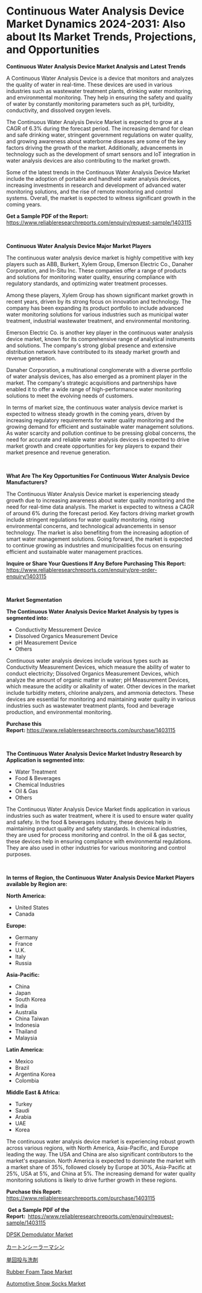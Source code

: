 <p><h1>Continuous Water Analysis Device Market Dynamics 2024-2031: Also about Its Market Trends, Projections, and Opportunities</h1></p><p><strong>Continuous Water Analysis Device Market Analysis and Latest Trends</strong></p>
<p><p>A Continuous Water Analysis Device is a device that monitors and analyzes the quality of water in real-time. These devices are used in various industries such as wastewater treatment plants, drinking water monitoring, and environmental monitoring. They help in ensuring the safety and quality of water by constantly monitoring parameters such as pH, turbidity, conductivity, and dissolved oxygen levels.</p><p>The Continuous Water Analysis Device Market is expected to grow at a CAGR of 6.3% during the forecast period. The increasing demand for clean and safe drinking water, stringent government regulations on water quality, and growing awareness about waterborne diseases are some of the key factors driving the growth of the market. Additionally, advancements in technology such as the development of smart sensors and IoT integration in water analysis devices are also contributing to the market growth.</p><p>Some of the latest trends in the Continuous Water Analysis Device Market include the adoption of portable and handheld water analysis devices, increasing investments in research and development of advanced water monitoring solutions, and the rise of remote monitoring and control systems. Overall, the market is expected to witness significant growth in the coming years.</p></p>
<p><strong>Get a Sample PDF of the Report:&nbsp;</strong> <a href="https://www.reliableresearchreports.com/enquiry/request-sample/1403115">https://www.reliableresearchreports.com/enquiry/request-sample/1403115</a></p>
<p>&nbsp;</p>
<p><strong>Continuous Water Analysis Device Major Market Players</strong></p>
<p><p>The continuous water analysis device market is highly competitive with key players such as ABB, Burkert, Xylem Group, Emerson Electric Co., Danaher Corporation, and In-Situ Inc. These companies offer a range of products and solutions for monitoring water quality, ensuring compliance with regulatory standards, and optimizing water treatment processes.</p><p>Among these players, Xylem Group has shown significant market growth in recent years, driven by its strong focus on innovation and technology. The company has been expanding its product portfolio to include advanced water monitoring solutions for various industries such as municipal water treatment, industrial wastewater treatment, and environmental monitoring.</p><p>Emerson Electric Co. is another key player in the continuous water analysis device market, known for its comprehensive range of analytical instruments and solutions. The company's strong global presence and extensive distribution network have contributed to its steady market growth and revenue generation.</p><p>Danaher Corporation, a multinational conglomerate with a diverse portfolio of water analysis devices, has also emerged as a prominent player in the market. The company's strategic acquisitions and partnerships have enabled it to offer a wide range of high-performance water monitoring solutions to meet the evolving needs of customers.</p><p>In terms of market size, the continuous water analysis device market is expected to witness steady growth in the coming years, driven by increasing regulatory requirements for water quality monitoring and the growing demand for efficient and sustainable water management solutions. As water scarcity and pollution continue to be pressing global concerns, the need for accurate and reliable water analysis devices is expected to drive market growth and create opportunities for key players to expand their market presence and revenue generation.</p></p>
<p>&nbsp;</p>
<p><strong>What Are The Key Opportunities For Continuous Water Analysis Device Manufacturers?</strong></p>
<p><p>The Continuous Water Analysis Device market is experiencing steady growth due to increasing awareness about water quality monitoring and the need for real-time data analysis. The market is expected to witness a CAGR of around 6% during the forecast period. Key factors driving market growth include stringent regulations for water quality monitoring, rising environmental concerns, and technological advancements in sensor technology. The market is also benefiting from the increasing adoption of smart water management solutions. Going forward, the market is expected to continue growing as industries and municipalities focus on ensuring efficient and sustainable water management practices.</p></p>
<p><strong>Inquire or Share Your Questions If Any Before Purchasing This Report:</strong> <a href="https://www.reliableresearchreports.com/enquiry/pre-order-enquiry/1403115">https://www.reliableresearchreports.com/enquiry/pre-order-enquiry/1403115</a></p>
<p>&nbsp;</p>
<p><strong>Market Segmentation</strong></p>
<p><strong>The Continuous Water Analysis Device Market Analysis by types is segmented into:</strong></p>
<p><ul><li>Conductivity Messurement Device</li><li>Dissolved Organics Measurement Device</li><li>pH Measurement Device</li><li>Others</li></ul></p>
<p><p>Continuous water analysis devices include various types such as Conductivity Measurement Devices, which measure the ability of water to conduct electricity; Dissolved Organics Measurement Devices, which analyze the amount of organic matter in water; pH Measurement Devices, which measure the acidity or alkalinity of water. Other devices in the market include turbidity meters, chlorine analyzers, and ammonia detectors. These devices are essential for monitoring and maintaining water quality in various industries such as wastewater treatment plants, food and beverage production, and environmental monitoring.</p></p>
<p><strong>Purchase this Report:&nbsp;</strong><a href="https://www.reliableresearchreports.com/purchase/1403115">https://www.reliableresearchreports.com/purchase/1403115</a></p>
<p>&nbsp;</p>
<p><strong>The Continuous Water Analysis Device Market Industry Research by Application is segmented into:</strong></p>
<p><ul><li>Water Treatment</li><li>Food & Beverages</li><li>Chemical Industries</li><li>Oil & Gas</li><li>Others</li></ul></p>
<p><p>The Continuous Water Analysis Device Market finds application in various industries such as water treatment, where it is used to ensure water quality and safety. In the food & beverages industry, these devices help in maintaining product quality and safety standards. In chemical industries, they are used for process monitoring and control. In the oil & gas sector, these devices help in ensuring compliance with environmental regulations. They are also used in other industries for various monitoring and control purposes.</p></p>
<p>&nbsp;</p>
<p><strong>In terms of Region, the Continuous Water Analysis Device Market Players available by Region are:</strong></p>
<p>
    <p> <strong> North America: </strong>
        <ul>
            <li>United States</li>
            <li>Canada</li>
        </ul>
        </p> 
    <p> <strong> Europe: </strong>
        <ul>
            <li>Germany</li>
            <li>France</li>
            <li>U.K.</li>
            <li>Italy</li>
            <li>Russia</li>
        </ul>
        </p> 
    <p> <strong> Asia-Pacific: </strong>
        <ul>
            <li>China</li>
            <li>Japan</li>
            <li>South Korea</li>
            <li>India</li>
            <li>Australia</li>
            <li>China Taiwan</li>
            <li>Indonesia</li>
            <li>Thailand</li>
            <li>Malaysia</li>
        </ul>
        </p> 
    <p> <strong> Latin America: </strong>
        <ul>
            <li>Mexico</li>
            <li>Brazil</li>
            <li>Argentina Korea</li>
            <li>Colombia</li>
        </ul>
        </p> 
    <p> <strong> Middle East & Africa: </strong>
        <ul>
            <li>Turkey</li>
            <li>Saudi</li>
            <li>Arabia</li>
            <li>UAE</li>
            <li>Korea</li>
        </ul>
    </p>
    </p>
<p><p>The continuous water analysis device market is experiencing robust growth across various regions, with North America, Asia-Pacific, and Europe leading the way. The USA and China are also significant contributors to the market's expansion. North America is expected to dominate the market with a market share of 35%, followed closely by Europe at 30%, Asia-Pacific at 25%, USA at 5%, and China at 5%. The increasing demand for water quality monitoring solutions is likely to drive further growth in these regions.</p></p>
<p><strong>Purchase this Report: </strong><a href="https://www.reliableresearchreports.com/purchase/1403115">https://www.reliableresearchreports.com/purchase/1403115</a></p>
<p>&nbsp;<strong>Get a Sample PDF of the Report:&nbsp;&nbsp;</strong><a href="https://www.reliableresearchreports.com/enquiry/request-sample/1403115">https://www.reliableresearchreports.com/enquiry/request-sample/1403115</a></p>
<p><strong></strong></p>
<p><p><a href="https://github.com/khayangel/Market-Research-Report-List-2/blob/main/dpsk-demodulator-market.md">DPSK Demodulator Market</a></p><p><a href="https://medium.com/@royalmiller09/%E3%82%AB%E3%83%BC%E3%83%88%E3%83%B3%E3%82%B7%E3%83%BC%E3%83%A9%E3%83%BC%E6%A9%9F%E3%81%AE%E5%B8%82%E5%A0%B4%E8%AA%BF%E6%9F%BB%E3%83%AC%E3%83%9D%E3%83%BC%E3%83%88-%E3%81%9D%E3%81%AE%E6%AD%B4%E5%8F%B2%E3%81%A82031%E5%B9%B4%E3%81%BE%E3%81%A7%E3%81%AE%E4%BA%88%E6%B8%AC-778ff5feaed0">カートンシーラーマシン</a></p><p><a href="https://medium.com/@royalmiller09/%E5%8D%98%E5%9B%9E%E4%BD%BF%E7%94%A8%E6%B4%97%E5%89%A4%E5%B8%82%E5%A0%B4-%E7%A8%AE%E9%A1%9E-%E7%94%A8%E9%80%94-%E5%9C%B0%E7%90%86%E3%81%AB%E3%82%88%E3%82%8B%E5%8C%85%E6%8B%AC%E7%9A%84%E8%A9%95%E4%BE%A1-3fcafe48ede0">単回投与洗剤</a></p><p><a href="https://view.publitas.com/reportprime-1/rubber-foam-tape-market-challenges-opportunities-and-growth-drivers-and-major-market-players-forecasted-for-period-from-2024-2031/">Rubber Foam Tape Market</a></p><p><a href="https://github.com/YashRP12/Market-Research-Report-List-3/blob/main/automotive-snow-socks-market.md">Automotive Snow Socks Market</a></p></p>